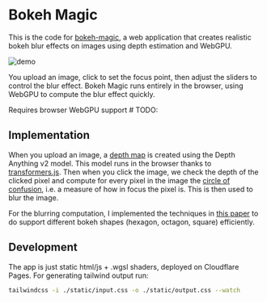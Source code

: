 # Bokeh Magic

This is the code for [bokeh-magic](https://bokeh.fplonka.dev/), a web application that creates realistic bokeh blur effects on images using depth estimation and WebGPU.

![demo](https://github.com/user-attachments/assets/2d867bbd-9322-42c1-b5cd-29466ad968b3)

You upload an image, click to set the focus point, then adjust the sliders to control the blur effect. Bokeh Magic runs entirely in the browser, using WebGPU to compute the blur effect quickly.

Requires browser WebGPU support # TODO: 

## Implementation

When you upload an image, a [depth map](https://en.wikipedia.org/wiki/Depth_map) is created using the Depth Anything v2 model. This model runs in the browser thanks to [transformers.js](https://github.com/huggingface/transformers.js). Then when you click the image, we check the depth of the clicked pixel and compute for every pixel in the image the [circle of confusion](https://en.wikipedia.org/wiki/Circle_of_confusion), i.e. a measure of how in focus the pixel is. This is then used to blur the image. 

For the blurring computation, I implemented the techniques in [this paper](http://ivizlab.sfu.ca/papers/cgf2012.pdf) to do support different bokeh shapes (hexagon, octagon, square) efficiently. 

## Development

The app is just static html/js + .wgsl shaders, deployed on Cloudflare Pages. For generating tailwind output run:

```sh
tailwindcss -i ./static/input.css -o ./static/output.css --watch
```
